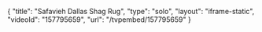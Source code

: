 {
    "title": "Safavieh Dallas Shag Rug",
    "type": "solo",
    "layout": "iframe-static",
    "videoId": "157795659",
    "url": "\/tvpembed\/157795659"
}